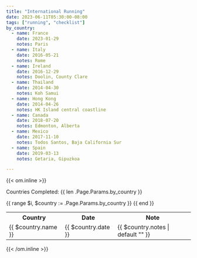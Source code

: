 ```yaml
---
title: "International Running"
date: 2023-06-11T05:30:00-08:00
tags: ["running", "checklist"]
by_country:
  - name: France
    date: 2023-01-29
    notes: Paris
  - name: Italy
    date: 2016-05-21
    notes: Rome
  - name: Ireland
    date: 2016-12-29
    notes: Doolin, County Clare
  - name: Thailand
    date: 2014-04-30
    notes: Koh Samui
  - name: Hong Kong
    date: 2014-04-26
    notes: HK Island central coastline
  - name: Canada
    date: 2018-07-20
    notes: Edmonton, Alberta
  - name: Mexico
    date: 2017-11-10
    notes: Todos Santos, Baja California Sur
  - name: Spain
    date: 2019-03-13
    notes: Getaria, Gipuzkoa

---
```


<!--more-->
{{< om.inline >}}

<p>Countries Completed: {{ len .Page.Params.by_country }}</p>

<table>
  <tr>
    <th>Country</th>
    <th>Date</th>
    <th>Note</th>
  </tr>
  {{ range $i, $country := .Page.Params.by_country }}
    <tr>
      <td>{{ $country.name }}</td>
      <td>{{ $country.date }}</td>
      <td>{{ $country.notes | default "" }}</td>
    </tr>
  {{ end }}

</table>
{{< /om.inline >}}

